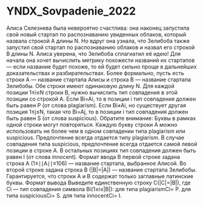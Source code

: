 # YNDX_Sovpadenie_2022
 Алиса Селезнева была невероятно счастлива: она наконец запустила свой новый стартап по распознаванию увиденных облаков, который назвала строкой A длины N. Но вдруг она узнала, что Зелибоба также запустил свой стартап по распознаванию облаков и назвал его строкой B длины N.
Алиса уверена, что Зелибоба сплагиатил её идею! Для начала она хочет вычислить метрику похожести названий их стартапов — если название будет похоже, то ей будет сильно проще в дальнейших доказательствах и разбирательствах.
Более формально, пусть есть строки A — название стартапа Алисы и строка B — название стартапа Зелибобы. Обе строки имеют одинаковую длину N. Для каждой позиции 1≤i≤N строки B, нужно вычислить тип совпадения в этой позиции со строкой A.
Если Bi=Ai, то в позиции i тип совпадения должен быть равен P (от слова plagiarism).
Если Bi≠Ai, но существует другая позиция 1≤j≤N, такая что Bi=Aj, то в позиции i тип совпадения должен быть равен S (от слова suspicious).
Обратите внимание:
    Буквы в рамках одной строки могут повторяться.
    Каждую букву строки A можно использовать не более чем в одном совпадении типа plagiarism или suspicious.
    Предпочтение всегда отдается типу plagiarism.
    В случае совпадения типа suspicious, предпочтение всегда отдается самой левой позиции в строке A.
В остальных позициях тип совпадения должен быть равен I (от слова innocent).
Формат ввода
В первой строке задана строка A (1≤∣∣A∣∣≤106) — название стартапа, выбранное Алисой.
Во второй строке задана строка B (|B|=|A|) — название стартапа Зелибобы.
Гарантируется, что строки A и B содержат только заглавные латинские буквы.
Формат вывода
Выведите единственную строку C(|C|=|B|), где Ci — тип совпадения символа Bi(1≤i≤|B|):
    для типа plagiarismCi= P.
    для типа suspiciousCi= S.
    для типа innocentCi= I.
